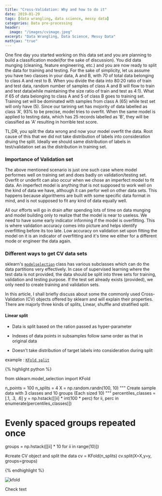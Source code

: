 ```yaml
---
title: "Cross-Validation: Why and how to do it"
date: 2019-01-29
tags: [data wrangling, data science, messy data]
categories: Data pre-processing
header:
  image: "/images/cvimage.jpeg"
excerpt: "Data Wrangling, Data Science, Messy Data"
mathjax: "true"
---
```


One fine day you started working on this data set and you are planning to build a classification model(for the sake of discussion). You did data munging 
(cleaning, feature engineering, etc.) and you are now ready to split the data for training and testing. For the sake of simplicity, let us assume you have
two classes in your data, A and B, with 70 of total data belonging to class A and rest to B. When you divide the data into 80:20 ratio of train and test 
data, random number of samples of class A and B will flow to train and test data(while maintaining the size ratio of train and test as 4:1). What if 65 of 
data belonging to class A and 5 of class B goes to training set. Training set will be dominated with samples from class A (65) while test set will only 
have (5). Since our tarining set has mojority of data labelled as class 'A', 93% to be precise, model tries to overfit. When the same model is applied 
to testing data, which has 25 records labelled as 'B', they will be classified as 'A' resulting in horrible test score.

TL;DR, you split the data wrong and now your model overfit the data. Root cause of this that we did not take distribution of labels into consideration 
druing the split. Ideally we should same distribution of labels in test/validation set as the distribution in training set.  

### Importance of Validation set

The above mentioned scenario is just one such case where model performes well on training set and does badly on validation/testing set. Overfit or underfit 
can also occur when we chose an imperfect model to fit data. An imperfect model is anything that is not supposed to work well on the kind of data we have, 
although it can perfor well on other data sets. This happens because algorithems are built with some specific data format in mind, and is not supposed to 
fit any kind of data equally well.  

All our efforts will go in drain after spending lots of time on data munging and model building only to realize that the model is near to useless. We need 
to have some early indicator informing if the model is overfitting. This is where validation accuracy comes into picture and helps identify overfitting before 
its too late. Low accuracy on validation set upon fitting the model on it is an indicator of overfitting and it's time we either for a different mode or 
engineer the data again.

### Different ways to get CV data sets

sklearn's [`modelselection`][modelsel] class has various subclasses which can do the data partitions very effectively. In case of supervised learning where the test 
data is not provided, the data should be split into three sets for training, validation and testing purpose. If the test set already exists (provided), we only 
need to create training and validation sets.

In this article, I shall briefly discuss about some the commonly used Cross-Validation (CV) objects offered by sklearn and will explain their properties. 
There are majorly three kinds of splits, Linear, shuffle and stratified split. 

#### Linear split

* Data is split based on the ration passed as hyper-parameter 

* Indexes of data points in subsamples follow same order as that in original data

* Doesn't take distribution of target labels into consideration during split

example : [`KFold split`][kfold]

{% highlight python %}

from sklearn.model_selection import KFold

n_points = 100
n_splits = 4
X = np.random.randn(100, 10)
"""
	Create sample data with 3 classes and 10 groups (Each sized 10)
"""
percentiles_classes = [.1, .3, .6]
y = np.hstack([[ii] * int(100 * perc)
               for ii, perc in enumerate(percentiles_classes)])

# Evenly spaced groups repeated once
groups = np.hstack([[ii] * 10 for ii in range(10)])

#create CV object and split the data
cv = KFold(n_splits)
cv.split(X=X,y=y, groups=groups)

{% endhighlight %}


![kfold](https://github.com/srikarvaka/srikarvaka.github.io/images/kfold.PNG)


Check text


[pd-doc]: http://pandas.pydata.org/pandas-docs/stable/
[modelsel]: https://scikit-learn.org/stable/modules/classes.html#module-sklearn.model_selection
[kfold]: https://scikit-learn.org/stable/modules/generated/sklearn.model_selection.KFold.html#sklearn.model_selection.KFold
[4]: https://pandas.pydata.org/pandas-docs/stable/generated/pandas.Series.map.html
[5]: https://pandas.pydata.org/pandas-docs/version/0.23.4/generated/pandas.cut.html
[6]: https://pandas.pydata.org/pandas-docs/version/0.23.4/generated/pandas.qcut.html
[7]: https://pandas.pydata.org/pandas-docs/stable/generated/pandas.DataFrame.loc.html
[8]: https://pandas.pydata.org/pandas-docs/stable/generated/pandas.DataFrame.iloc.html

